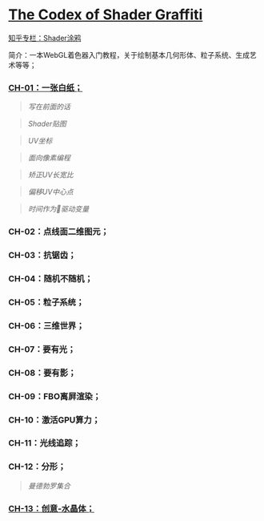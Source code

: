# [The Codex of Shader Graffiti](https://zhuanlan.zhihu.com/c_1050419252401631232)
[知乎专栏：Shader涂鸦](https://zhuanlan.zhihu.com/c_1050419252401631232)

简介：一本WebGL着色器入门教程，关于绘制基本几何形体、粒子系统、生成艺术等等；

### [CH-01：一张白纸；](https://zhuanlan.zhihu.com/p/51394976)
>*写在前面的话*

>*Shader贴图*

>*UV坐标*

>*面向像素编程*

>*矫正UV长宽比*

>*偏移UV中心点*

>*时间作为驱动变量*

### CH-02：点线面二维图元；
### CH-03：抗锯齿；
### CH-04：随机不随机；
### CH-05：粒子系统；
### CH-06：三维世界；
### CH-07：要有光；
### CH-08：要有影；
### CH-09：FBO离屛渲染；
### CH-10：激活GPU算力；
### CH-11：光线追踪；
### CH-12：分形；
>*曼德勃罗集合*
### [CH-13：创意-水晶体；](https://zhuanlan.zhihu.com/p/57515723)
